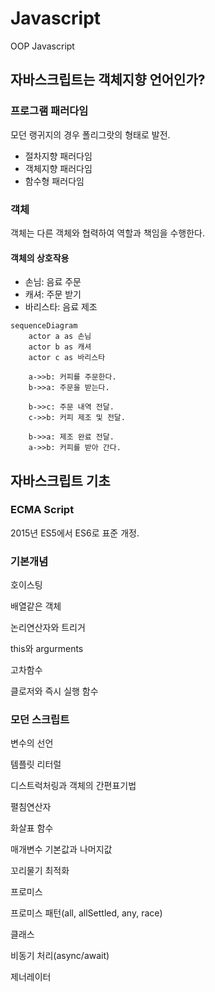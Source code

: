 # Javascript
OOP Javascript

## 자바스크립트는 객체지향 언어인가?

### 프로그램 패러다임

모던 랭귀지의 경우 폴리그랏의 형태로 발전.

* 절차지향 패러다임
* 객체지향 패러다임
* 함수형 패러다임

### 객체

객체는 다른 객체와 협력하여 역할과 책임을 수행한다.

#### 객체의 상호작용
* 손님: 음료 주문
* 캐셔: 주문 받기
* 바리스타: 음료 제조

```mermaid
sequenceDiagram
    actor a as 손님
    actor b as 캐셔
    actor c as 바리스타

    a->>b: 커피를 주문한다.
    b->>a: 주문을 받는다.

    b->>c: 주문 내역 전달.
    c->>b: 커피 제조 및 전달.

    b->>a: 제조 완료 전달.
    a->>b: 커피를 받아 간다.
```

## 자바스크립트 기초

### ECMA Script

2015년 ES5에서 ES6로 표준 개정.

### 기본개념

호이스팅

배열같은 객체

논리연산자와 트리거

this와 argurments

고차함수

클로저와 즉시 실행 함수

### 모던 스크립트

변수의 선언

템플릿 리터럴

디스트럭처링과 객체의 간편표기법

펼침연산자

화살표 함수

매개변수 기본값과 나머지값

꼬리물기 최적화

프로미스

프로미스 패턴(all, allSettled, any, race)

클래스

비동기 처리(async/await)

제너레이터
